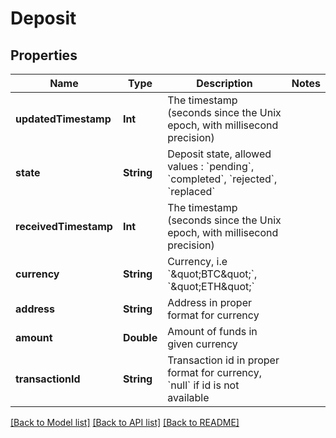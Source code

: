 # Deposit

## Properties
Name | Type | Description | Notes
------------ | ------------- | ------------- | -------------
**updatedTimestamp** | **Int** | The timestamp (seconds since the Unix epoch, with millisecond precision) | 
**state** | **String** | Deposit state, allowed values : &#x60;pending&#x60;, &#x60;completed&#x60;, &#x60;rejected&#x60;, &#x60;replaced&#x60; | 
**receivedTimestamp** | **Int** | The timestamp (seconds since the Unix epoch, with millisecond precision) | 
**currency** | **String** | Currency, i.e &#x60;\&quot;BTC\&quot;&#x60;, &#x60;\&quot;ETH\&quot;&#x60; | 
**address** | **String** | Address in proper format for currency | 
**amount** | **Double** | Amount of funds in given currency | 
**transactionId** | **String** | Transaction id in proper format for currency, &#x60;null&#x60; if id is not available | 

[[Back to Model list]](../README.md#documentation-for-models) [[Back to API list]](../README.md#documentation-for-api-endpoints) [[Back to README]](../README.md)


